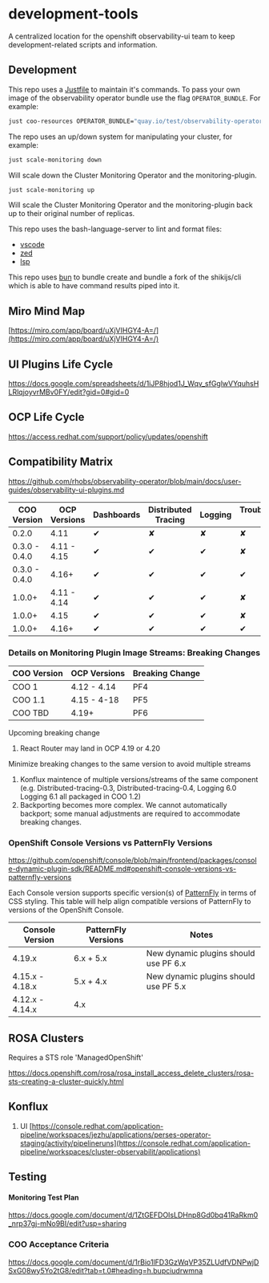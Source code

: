 # development-tools
A centralized location for the openshift observability-ui team to keep development-related scripts and information.

## Development
This repo uses a [Justfile](https://github.com/casey/just) to maintain it's commands. To pass your own image of the observability operator bundle use the flag `OPERATOR_BUNDLE`. For example:

```bash
just coo-resources OPERATOR_BUNDLE="quay.io/test/observability-operator-bundle"
```

The repo uses an up/down system for manipulating your cluster, for example:

```bash
just scale-monitoring down
```
Will scale down the Cluster Monitoring Operator and the monitoring-plugin.

```bash
just scale-monitoring up
```
Will scale the Cluster Monitoring Operator and the monitoring-plugin back up to their original number of replicas.

This repo uses the bash-language-server to lint and format files:
- [vscode](https://marketplace.visualstudio.com/items?itemName=mads-hartmann.bash-ide-vscode)
- [zed](https://github.com/bash-lsp/bash-language-server)
- [lsp](https://github.com/bash-lsp/bash-language-server)

This repo uses [bun](https://bun.sh/) to bundle create and bundle a fork of the shikijs/cli which is able to have command results piped into it.

## Miro Mind Map
[https://miro.com/app/board/uXjVIHGY4-A=/](https://miro.com/app/board/uXjVIHGY4-A=/)

## UI Plugins Life Cycle
https://docs.google.com/spreadsheets/d/1iJP8hjod1J_Wqv_sfGglwVYquhsHLRlqjoyvrMBv0FY/edit?gid=0#gid=0

## OCP Life Cycle
https://access.redhat.com/support/policy/updates/openshift

## Compatibility Matrix
https://github.com/rhobs/observability-operator/blob/main/docs/user-guides/observability-ui-plugins.md

| __COO Version__ |   __OCP Versions__  | __Dashboards__ | __Distributed Tracing__ | __Logging__ | __Troubleshooting Panel__ | __Monitoring__ |
| --------------- | ------------------- | -------------- | ----------------------- | ----------- | ------------------------- | ---------------|
| 0.2.0           | 4.11                |       ✔        |             ✘           |       ✘     |             ✘             |       ✘       |
| 0.3.0 - 0.4.0   | 4.11 - 4.15         |       ✔        |             ✔           |       ✔     |             ✘             |       ✘       |
| 0.3.0 - 0.4.0   | 4.16+               |       ✔        |             ✔           |       ✔     |             ✔             |       ✘       |
| 1.0.0+          | 4.11 - 4.14         |       ✔        |             ✔           |       ✔     |             ✘             |       ✘       |
| 1.0.0+          | 4.15                |       ✔        |             ✔           |       ✔     |             ✘             |       ✔       |
| 1.0.0+          | 4.16+               |       ✔        |             ✔           |       ✔     |             ✔             |       ✔       |


### Details on Monitoring Plugin Image Streams: Breaking Changes
| __COO Version__  | __OCP Versions__    | __Breaking Change__  |
| ---------------  | ------------------- | -------------------  |
|COO 1             | 4.12 - 4.14         | PF4                  |
|COO 1.1           | 4.15 - 4-18         | PF5                  |
|COO TBD           | 4.19+               | PF6                  |

Upcoming breaking change
1. React Router may land in OCP 4.19 or 4.20

Minimize breaking changes to the same version to avoid multiple streams
1. Konflux maintence of multiple versions/streams of the same component (e.g. Distributed-tracing-0.3, Distributed-tracing-0.4, Logging 6.0 Logging 6.1 all packaged in  COO 1.2)
2. Backporting becomes more complex. We cannot automatically backport; some manual adjustments are required to accommodate breaking changes.

### OpenShift Console Versions vs PatternFly Versions
https://github.com/openshift/console/blob/main/frontend/packages/console-dynamic-plugin-sdk/README.md#openshift-console-versions-vs-patternfly-versions

Each Console version supports specific version(s) of [PatternFly](https://www.patternfly.org/) in terms
of CSS styling. This table will help align compatible versions of PatternFly to versions of the OpenShift
Console.

| Console Version | PatternFly Versions | Notes                                 |
| --------------- | ------------------- | ------------------------------------- |
| 4.19.x          | 6.x + 5.x           | New dynamic plugins should use PF 6.x |
| 4.15.x - 4.18.x | 5.x + 4.x           | New dynamic plugins should use PF 5.x |
| 4.12.x - 4.14.x | 4.x                 |                                       |


## ROSA Clusters
Requires a STS role
'ManagedOpenShift'

https://docs.openshift.com/rosa/rosa_install_access_delete_clusters/rosa-sts-creating-a-cluster-quickly.html

## Konflux
1. UI [https://console.redhat.com/application-pipeline/workspaces/jezhu/applications/perses-operator-staging/activity/pipelineruns](https://console.redhat.com/application-pipeline/workspaces/cluster-observabilit/applications)


## Testing
#### Monitoring Test Plan
https://docs.google.com/document/d/1ZtGEFDOIsLDHnp8Gd0bq41RaRkm0_nrp37gj-mNo9BI/edit?usp=sharing

### COO Acceptance Criteria
https://docs.google.com/document/d/1rBio1lFD3GzWqVP35ZLUdfVDNPwjDSxG08wy5Yo2tG8/edit?tab=t.0#heading=h.bupciudrwmna

